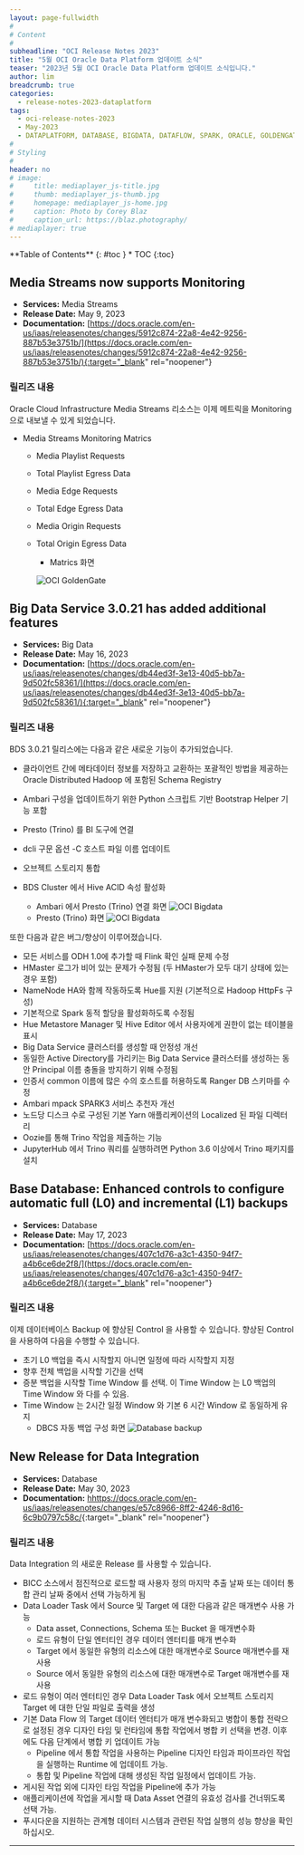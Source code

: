```yaml
---
layout: page-fullwidth
#
# Content
#
subheadline: "OCI Release Notes 2023"
title: "5월 OCI Oracle Data Platform 업데이트 소식"
teaser: "2023년 5월 OCI Oracle Data Platform 업데이트 소식입니다."
author: lim
breadcrumb: true
categories:
  - release-notes-2023-dataplatform
tags:
  - oci-release-notes-2023
  - May-2023
  - DATAPLATFORM, DATABASE, BIGDATA, DATAFLOW, SPARK, ORACLE, GOLDENGATE
#
# Styling
#
header: no
# image:
#     title: mediaplayer_js-title.jpg
#     thumb: mediaplayer_js-thumb.jpg
#     homepage: mediaplayer_js-home.jpg
#     caption: Photo by Corey Blaz
#     caption_url: https://blaz.photography/
# mediaplayer: true
---
```


<div class="panel radius" markdown="1">
**Table of Contents**
{: #toc }
*  TOC
{:toc}
</div>


## Media Streams now supports Monitoring
* **Services:** Media Streams
* **Release Date:** May 9, 2023
* **Documentation:** [https://docs.oracle.com/en-us/iaas/releasenotes/changes/5912c874-22a8-4e42-9256-887b53e3751b/](https://docs.oracle.com/en-us/iaas/releasenotes/changes/5912c874-22a8-4e42-9256-887b53e3751b/){:target="_blank" rel="noopener"}

### 릴리즈 내용

Oracle Cloud Infrastructure Media Streams 리소스는 이제 메트릭을 Monitoring으로 내보낼 수 있게 되었습니다.

- Media Streams Monitoring Matrics
  - Media Playlist Requests
  - Total Playlist Egress Data
  - Media Edge Requests
  - Total Edge Egress Data
  - Media Origin Requests
  - Total Origin Egress Data

    - Matrics 화면

    ![OCI GoldenGate](/assets/img/dataplatform/2023/release_note/202305/01_oci_media_streams_metrics.png)


## Big Data Service 3.0.21 has added additional features
* **Services:** Big Data
* **Release Date:** May 16, 2023
* **Documentation:** [https://docs.oracle.com/en-us/iaas/releasenotes/changes/db44ed3f-3e13-40d5-bb7a-9d502fc58361/](https://docs.oracle.com/en-us/iaas/releasenotes/changes/db44ed3f-3e13-40d5-bb7a-9d502fc58361/){:target="_blank" rel="noopener"}

### 릴리즈 내용

BDS 3.0.21 릴리스에는 다음과 같은 새로운 기능이 추가되었습니다.

- 클라이언트 간에 메타데이터 정보를 저장하고 교환하는 포괄적인 방법을 제공하는 Oracle Distributed Hadoop 에 포함된 Schema Registry
- Ambari 구성을 업데이트하기 위한 Python 스크립트 기반 Bootstrap Helper 기능 포함
- Presto (Trino) 를 BI 도구에 연결
- dcli 구문 옵션 -C 호스트 파일 이름 업데이트
- 오브젝트 스토리지 통합
- BDS Cluster 에서 Hive ACID 속성 활성화

  - Ambari 에서 Presto (Trino) 연결 화면
  ![OCI Bigdata](/assets/img/dataplatform/2023/release_note/202305/05_oci_bigdata_trino.png)  
  - Presto (Trino) 화면
  ![OCI Bigdata](/assets/img/dataplatform/2023/release_note/202305/06_oci_bigdata_presto_trino.png)  

또한 다음과 같은 버그/향상이 이루어졌습니다.

- 모든 서비스를 ODH 1.0에 추가할 때 Flink 확인 실패 문제 수정
- HMaster 로그가 비어 있는 문제가 수정됨 (두 HMaster가 모두 대기 상태에 있는 경우 포함)
- NameNode HA와 함께 작동하도록 Hue를 지원 (기본적으로 Hadoop HttpFs 구성)
- 기본적으로 Spark 동적 할당을 활성화하도록 수정됨
- Hue Metastore Manager 및 Hive Editor 에서 사용자에게 권한이 없는 테이블을 표시
- Big Data Service 클러스터를 생성할 때 안정성 개선
- 동일한 Active Directory를 가리키는 Big Data Service 클러스터를 생성하는 동안 Principal 이름 충돌을 방지하기 위해 수정됨
- 인증서 common 이름에 많은 수의 호스트를 허용하도록 Ranger DB 스키마를 수정
- Ambari mpack SPARK3 서비스 추천자 개선
- 노드당 디스크 수로 구성된 기본 Yarn 애플리케이션의 Localized 된 파일 디렉터리
- Oozie를 통해 Trino 작업을 제출하는 기능
- JupyterHub 에서 Trino 쿼리를 실행하려면 Python 3.6 이상에서 Trino 패키지를 설치


## Base Database: Enhanced controls to configure automatic full (L0) and incremental (L1) backups
* **Services:** Database
* **Release Date:** May 17, 2023
* **Documentation:** [https://docs.oracle.com/en-us/iaas/releasenotes/changes/407c1d76-a3c1-4350-94f7-a4b6ce6de2f8/](https://docs.oracle.com/en-us/iaas/releasenotes/changes/407c1d76-a3c1-4350-94f7-a4b6ce6de2f8/){:target="_blank" rel="noopener"}

### 릴리즈 내용

이제 데이터베이스 Backup 에 향상된 Control 을 사용할 수 있습니다. 향상된 Control 을 사용하여 다음을 수행할 수 있습니다.

- 초기 L0 백업을 즉시 시작할지 아니면 일정에 따라 시작할지 지정
- 향후 전체 백업을 시작할 기간을 선택
- 증분 백업을 시작할 Time Window 를 선택. 이 Time Window 는 L0 백업의 Time Window 와 다를 수 있음.
- Time Window 는 2시간 일정 Window 와 기본 6 시간 Window 로 동일하게 유지
  - DBCS 자동 백업 구성 화면
    ![Database backup](/assets/img/dataplatform/2023/release_note/202305/02_oci_database_backup.png)

## New Release for Data Integration
* **Services:** Database
* **Release Date:** May 30, 2023
* **Documentation:** [hhttps://docs.oracle.com/en-us/iaas/releasenotes/changes/e57c8966-8ff2-4246-8d16-6c9b0797c58c/](https://docs.oracle.com/en-us/iaas/releasenotes/changes/e57c8966-8ff2-4246-8d16-6c9b0797c58c/){:target="_blank" rel="noopener"}

### 릴리즈 내용

Data Integration 의 새로운 Release 를 사용할 수 있습니다.

- BICC 소스에서 점진적으로 로드할 때 사용자 정의 마지막 추출 날짜 또는 데이터 통합 관리 날짜 중에서 선택 가능하게 됨
- Data Loader Task 에서 Source 및 Target 에 대한 다음과 같은 매개변수 사용 가능
  - Data asset, Connections, Schema 또는 Bucket 을 매개변수화
  - 로드 유형이 단일 엔터티인 경우 데이터 엔터티를 매개 변수화
  - Target 에서 동일한 유형의 리소스에 대한 매개변수로 Source 매개변수를 재사용
  - Source 에서 동일한 유형의 리소스에 대한 매개변수로 Target 매개변수를 재사용
- 로드 유형이 여러 엔터티인 경우 Data Loader Task 에서 오브젝트 스토리지 Target 에 대한 단일 파일로 출력을 생성
- 기본 Data Flow 의 Target 데이터 엔터티가 매개 변수화되고 병합이 통합 전략으로 설정된 경우 디자인 타임 및 런타임에 통합 작업에서 병합 키 선택을 변경. 이후에도 다음 단계에서 병합 키 업데이트 가능
  - Pipeline 에서 통합 작업을 사용하는 Pipeline 디자인 타임과 파이프라인 작업을 실행하는 Runtime 에 업데이트 가능.
  - 통합 및 Pipeline 작업에 대해 생성된 작업 일정에서 업데이트 가능.
- 게시된 작업 외에 디자인 타임 작업을 Pipeline에 추가 가능
- 애플리케이션에 작업을 게시할 때 Data Asset 연결의 유효성 검사를 건너뛰도록 선택 가능.
- 푸시다운을 지원하는 관계형 데이터 시스템과 관련된 작업 실행의 성능 향상을 확인하십시오.

---
